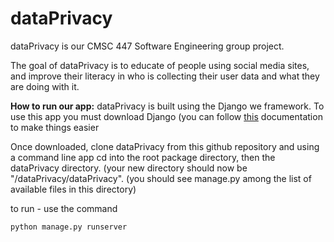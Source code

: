 # dataPrivacy
dataPrivacy is our CMSC 447 Software Engineering group project. 

The goal of dataPrivacy is to educate of people using social media sites, and improve their literacy in who is collecting their user data and what they are doing with it. 

**How to run our app:**
dataPrivacy is built using the Django we framework. To use this app you must download Django (you can follow [this](https://www.djangoproject.com/download/) documentation to make things easier

Once downloaded, clone dataPrivacy from this github repository and using a command line app cd into the root package directory, then the dataPrivacy directory. (your new directory should now be "/dataPrivacy/dataPrivacy". (you should see manage.py among the list of available files in this directory)

to run - use the command 
```
python manage.py runserver

```
